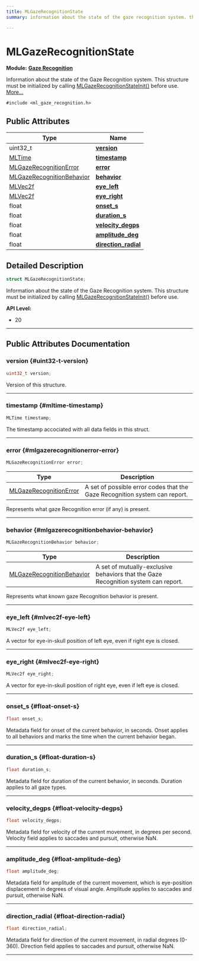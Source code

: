 ```yaml
---
title: MLGazeRecognitionState
summary: information about the state of the gaze recognition system. this structure must be initialized by calling mlgazerecognitionstateinit before use. 

---
```


# MLGazeRecognitionState

**Module:** **[Gaze Recognition](/api-ref/api/Modules/group___gaze_recognition/group___gaze_recognition.md)**



Information about the state of the Gaze Recognition system. This structure must be initialized by calling [MLGazeRecognitionStateInit()](/api-ref/api/Modules/group___gaze_recognition/group___gaze_recognition.md#void-mlgazerecognitionstateinit) before use.  [More...](#detailed-description)


`#include <ml_gaze_recognition.h>`

## Public Attributes

| Type           | Name           |
| -------------- | -------------- |
| uint32_t | **[version](/api-ref/api/Modules/group___gaze_recognition/group___gaze_recognition.md#uint32-t-version)**  |
| [MLTime](/api-ref/api/Modules/group___common/group___common.md#int64-t-mltime) | **[timestamp](/api-ref/api/Modules/group___gaze_recognition/group___gaze_recognition.md#mltime-timestamp)**  |
| [MLGazeRecognitionError](/api-ref/api/Modules/group___gaze_recognition/group___gaze_recognition.md#enums-mlgazerecognitionerror) | **[error](/api-ref/api/Modules/group___gaze_recognition/group___gaze_recognition.md#mlgazerecognitionerror-error)**  |
| [MLGazeRecognitionBehavior](/api-ref/api/Modules/group___gaze_recognition/group___gaze_recognition.md#enums-mlgazerecognitionbehavior) | **[behavior](/api-ref/api/Modules/group___gaze_recognition/group___gaze_recognition.md#mlgazerecognitionbehavior-behavior)**  |
| [MLVec2f](/api-ref/api/Modules/group___common/struct_m_l_vec2f.md) | **[eye_left](/api-ref/api/Modules/group___gaze_recognition/group___gaze_recognition.md#mlvec2f-eye-left)**  |
| [MLVec2f](/api-ref/api/Modules/group___common/struct_m_l_vec2f.md) | **[eye_right](/api-ref/api/Modules/group___gaze_recognition/group___gaze_recognition.md#mlvec2f-eye-right)**  |
| float | **[onset_s](/api-ref/api/Modules/group___gaze_recognition/group___gaze_recognition.md#float-onset-s)**  |
| float | **[duration_s](/api-ref/api/Modules/group___gaze_recognition/group___gaze_recognition.md#float-duration-s)**  |
| float | **[velocity_degps](/api-ref/api/Modules/group___gaze_recognition/group___gaze_recognition.md#float-velocity-degps)**  |
| float | **[amplitude_deg](/api-ref/api/Modules/group___gaze_recognition/group___gaze_recognition.md#float-amplitude-deg)**  |
| float | **[direction_radial](/api-ref/api/Modules/group___gaze_recognition/group___gaze_recognition.md#float-direction-radial)**  |

## Detailed Description

```cpp
struct MLGazeRecognitionState;
```

Information about the state of the Gaze Recognition system. This structure must be initialized by calling [MLGazeRecognitionStateInit()](/api-ref/api/Modules/group___gaze_recognition/group___gaze_recognition.md#void-mlgazerecognitionstateinit) before use. 




**API Level:**
  * 20 




-----------
## Public Attributes Documentation

### version {#uint32-t-version}

```cpp
uint32_t version;
```


Version of this structure. 





-----------

### timestamp {#mltime-timestamp}

```cpp
MLTime timestamp;
```


The timestamp accociated with all data fields in this struct. 





-----------

### error {#mlgazerecognitionerror-error}

```cpp
MLGazeRecognitionError error;
```



| Type | Description |
|--|--|
| [MLGazeRecognitionError](/api-ref/api/Modules/group___gaze_recognition/group___gaze_recognition.md#enums-mlgazerecognitionerror) | A set of possible error codes that the Gaze Recognition system can report.  |


Represents what gaze Recognition error (if any) is present. 





-----------

### behavior {#mlgazerecognitionbehavior-behavior}

```cpp
MLGazeRecognitionBehavior behavior;
```



| Type | Description |
|--|--|
| [MLGazeRecognitionBehavior](/api-ref/api/Modules/group___gaze_recognition/group___gaze_recognition.md#enums-mlgazerecognitionbehavior) | A set of mutually-exclusive behaviors that the Gaze Recognition system can report.  |


Represents what known gaze Recognition behavior is present. 





-----------

### eye_left {#mlvec2f-eye-left}

```cpp
MLVec2f eye_left;
```


A vector for eye-in-skull position of left eye, even if right eye is closed. 





-----------

### eye_right {#mlvec2f-eye-right}

```cpp
MLVec2f eye_right;
```


A vector for eye-in-skull position of right eye, even if left eye is closed. 





-----------

### onset_s {#float-onset-s}

```cpp
float onset_s;
```


Metadata field for onset of the current behavior, in seconds. Onset applies to all behaviors and marks the time when the current behavior began. 





-----------

### duration_s {#float-duration-s}

```cpp
float duration_s;
```


Metadata field for duration of the current behavior, in seconds. Duration applies to all gaze types. 





-----------

### velocity_degps {#float-velocity-degps}

```cpp
float velocity_degps;
```


Metadata field for velocity of the current movement, in degrees per second. Velocity field applies to saccades and pursuit, otherwise NaN. 





-----------

### amplitude_deg {#float-amplitude-deg}

```cpp
float amplitude_deg;
```


Metadata field for amplitude of the current movement, which is eye-position displacement in degrees of visual angle. Amplitude applies to saccades and pursuit, otherwise NaN. 





-----------

### direction_radial {#float-direction-radial}

```cpp
float direction_radial;
```


Metadata field for direction of the current movement, in radial degrees (0-360). Direction field applies to saccades and pursuit, otherwise NaN. 





-----------

